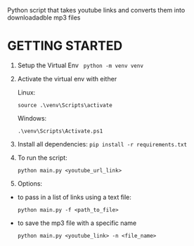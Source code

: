 Python script that takes youtube links and converts them into downloadadble mp3 files

# GETTING STARTED
1. Setup the Virtual Env
   ``` python -m venv venv```
   
1. Activate the virtual env with either
   
   Linux:
   
   ```source .\venv\Scripts\activate ```

   Windows:
   
   ``` .\venv\Scripts\Activate.ps1 ```
   
2. Install all dependencies:
   ```pip install -r requirements.txt ```

3. To run the script:

   ``` python main.py <youtube_url_link> ```

4. Options:

  - to pass in a list of links using a text file:

     ``` python main.py -f <path_to_file> ```

  - to save the mp3 file with a specific name

     ``` python main.py <youtube_link> -n <file_name> ``` 
